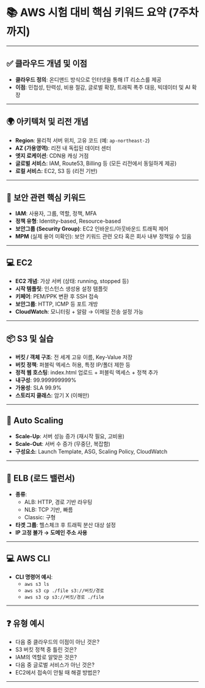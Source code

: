 
# 📚 AWS 시험 대비 핵심 키워드 요약 (7주차까지)

---

## ✅ 클라우드 개념 및 이점
- **클라우드 정의**: 온디맨드 방식으로 인터넷을 통해 IT 리소스를 제공
- **이점**: 민첩성, 탄력성, 비용 절감, 글로벌 확장, 트래픽 폭주 대응, 빅데이터 및 AI 확장

---

## 🌍 아키텍처 및 리전 개념
- **Region**: 물리적 서버 위치, 고유 코드 (예: `ap-northeast-2`)
- **AZ (가용영역)**: 리전 내 독립된 데이터 센터
- **엣지 로케이션**: CDN용 캐싱 거점
- **글로벌 서비스**: IAM, Route53, Billing 등 (모든 리전에서 동일하게 제공)
- **로컬 서비스**: EC2, S3 등 (리전 기반)

---

## 🔐 보안 관련 핵심 키워드
- **IAM**: 사용자, 그룹, 역할, 정책, MFA
- **정책 유형**: Identity-based, Resource-based
- **보안그룹 (Security Group)**: EC2 인바운드/아웃바운드 트래픽 제어
- **MPM** (실제 용어 미확인): 보안 키워드 관련 오타 혹은 회사 내부 정책일 수 있음

---

## 💻 EC2
- **EC2 개념**: 가상 서버 (상태: running, stopped 등)
- **시작 템플릿**: 인스턴스 생성용 설정 템플릿
- **키페어**: PEM/PPK 변환 후 SSH 접속
- **보안그룹**: HTTP, ICMP 등 포트 개방
- **CloudWatch**: 모니터링 + 알람 → 이메일 전송 설정 가능

---

## 📦 S3 및 실습
- **버킷 / 객체 구조**: 전 세계 고유 이름, Key-Value 저장
- **버킷 정책**: 퍼블릭 엑세스 허용, 특정 IP/폴더 제한 등
- **정적 웹 호스팅**: index.html 업로드 + 퍼블릭 엑세스 + 정책 추가
- **내구성**: 99.999999999%
- **가용성**: SLA 99.9%
- **스토리지 클래스**: 암기 X (이해만)

---

## 🧰 Auto Scaling
- **Scale-Up**: 서버 성능 증가 (재시작 필요, 고비용)
- **Scale-Out**: 서버 수 증가 (무중단, 복잡함)
- **구성요소**: Launch Template, ASG, Scaling Policy, CloudWatch

---

## 🔀 ELB (로드 밸런서)
- **종류**:
  - ALB: HTTP, 경로 기반 라우팅
  - NLB: TCP 기반, 빠름
  - Classic: 구형
- **타겟 그룹**: 헬스체크 후 트래픽 분산 대상 설정
- **IP 고정 불가 → 도메인 주소 사용**

---

## 💻 AWS CLI
- **CLI 명령어 예시**:
  - `aws s3 ls`
  - `aws s3 cp ./file s3://버킷/경로`
  - `aws s3 cp s3://버킷/경로 ./file`

---

## ❓ 유형 예시
- 다음 중 클라우드의 이점이 아닌 것은?
- S3 버킷 정책 중 틀린 것은?
- IAM의 역할로 알맞은 것은?
- 다음 중 글로벌 서비스가 아닌 것은?
- EC2에서 접속이 안될 때 해결 방법은?

---
